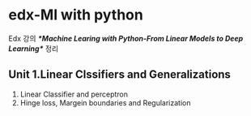 # edx-Ml with python
Edx 강의 ***\*Machine Learing with Python-From Linear Models to Deep Learning\**** 정리



## Unit 1.Linear Clssifiers and Generalizations

1. Linear Classifier and perceptron
2. Hinge loss, Margein boundaries and Regularization
